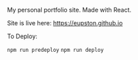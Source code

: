 My personal portfolio site. Made with React.

Site is live here: https://eupston.github.io


To Deploy:

`npm run predeploy`
`npm run deploy`